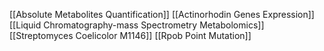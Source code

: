 [[Absolute Metabolites Quantification]]
[[Actinorhodin Genes Expression]]
[[Liquid Chromatography-mass Spectrometry Metabolomics]]
[[Streptomyces Coelicolor M1146]]
[[Rpob Point Mutation]]
